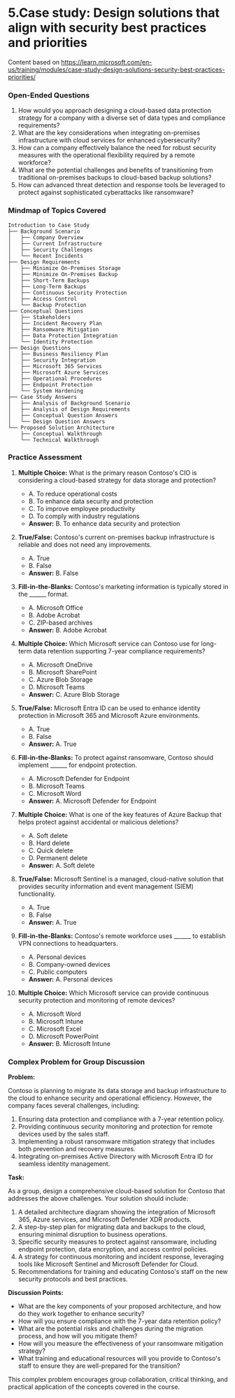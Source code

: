 # 5.Case study: Design solutions that align with security best practices and priorities

Content based on https://learn.microsoft.com/en-us/training/modules/case-study-design-solutions-security-best-practices-priorities/

### Open-Ended Questions

1. How would you approach designing a cloud-based data protection strategy for a company with a diverse set of data types and compliance requirements?
2. What are the key considerations when integrating on-premises infrastructure with cloud services for enhanced cybersecurity?
3. How can a company effectively balance the need for robust security measures with the operational flexibility required by a remote workforce?
4. What are the potential challenges and benefits of transitioning from traditional on-premises backups to cloud-based backup solutions?
5. How can advanced threat detection and response tools be leveraged to protect against sophisticated cyberattacks like ransomware?

### Mindmap of Topics Covered

```
Introduction to Case Study
├── Background Scenario
│   ├── Company Overview
│   ├── Current Infrastructure
│   ├── Security Challenges
│   └── Recent Incidents
├── Design Requirements
│   ├── Minimize On-Premises Storage
│   ├── Minimize On-Premises Backup
│   ├── Short-Term Backups
│   ├── Long-Term Backups
│   ├── Continuous Security Protection
│   ├── Access Control
│   └── Backup Protection
├── Conceptual Questions
│   ├── Stakeholders
│   ├── Incident Recovery Plan
│   ├── Ransomware Mitigation
│   ├── Data Protection Integration
│   └── Identity Protection
├── Design Questions
│   ├── Business Resiliency Plan
│   ├── Security Integration
│   ├── Microsoft 365 Services
│   ├── Microsoft Azure Services
│   ├── Operational Procedures
│   ├── Endpoint Protection
│   └── System Hardening
├── Case Study Answers
│   ├── Analysis of Background Scenario
│   ├── Analysis of Design Requirements
│   ├── Conceptual Question Answers
│   └── Design Question Answers
└── Proposed Solution Architecture
    ├── Conceptual Walkthrough
    └── Technical Walkthrough
```

### Practice Assessment

1. **Multiple Choice:** What is the primary reason Contoso's CIO is considering a cloud-based strategy for data storage and protection?
   - A. To reduce operational costs
   - B. To enhance data security and protection
   - C. To improve employee productivity
   - D. To comply with industry regulations
   - **Answer:** B. To enhance data security and protection

2. **True/False:** Contoso's current on-premises backup infrastructure is reliable and does not need any improvements.
   - A. True
   - B. False
   - **Answer:** B. False

3. **Fill-in-the-Blanks:** Contoso's marketing information is typically stored in the ______ format.
   - A. Microsoft Office
   - B. Adobe Acrobat
   - C. ZIP-based archives
   - **Answer:** B. Adobe Acrobat

4. **Multiple Choice:** Which Microsoft service can Contoso use for long-term data retention supporting 7-year compliance requirements?
   - A. Microsoft OneDrive
   - B. Microsoft SharePoint
   - C. Azure Blob Storage
   - D. Microsoft Teams
   - **Answer:** C. Azure Blob Storage

5. **True/False:** Microsoft Entra ID can be used to enhance identity protection in Microsoft 365 and Microsoft Azure environments.
   - A. True
   - B. False
   - **Answer:** A. True

6. **Fill-in-the-Blanks:** To protect against ransomware, Contoso should implement ______ for endpoint protection.
   - A. Microsoft Defender for Endpoint
   - B. Microsoft Teams
   - C. Microsoft Word
   - **Answer:** A. Microsoft Defender for Endpoint

7. **Multiple Choice:** What is one of the key features of Azure Backup that helps protect against accidental or malicious deletions?
   - A. Soft delete
   - B. Hard delete
   - C. Quick delete
   - D. Permanent delete
   - **Answer:** A. Soft delete

8. **True/False:** Microsoft Sentinel is a managed, cloud-native solution that provides security information and event management (SIEM) functionality.
   - A. True
   - B. False
   - **Answer:** A. True

9. **Fill-in-the-Blanks:** Contoso's remote workforce uses ______ to establish VPN connections to headquarters.
   - A. Personal devices
   - B. Company-owned devices
   - C. Public computers
   - **Answer:** A. Personal devices

10. **Multiple Choice:** Which Microsoft service can provide continuous security protection and monitoring of remote devices?
    - A. Microsoft Word
    - B. Microsoft Intune
    - C. Microsoft Excel
    - D. Microsoft PowerPoint
    - **Answer:** B. Microsoft Intune

### Complex Problem for Group Discussion

**Problem:**

Contoso is planning to migrate its data storage and backup infrastructure to the cloud to enhance security and operational efficiency. However, the company faces several challenges, including:

1. Ensuring data protection and compliance with a 7-year retention policy.
2. Providing continuous security monitoring and protection for remote devices used by the sales staff.
3. Implementing a robust ransomware mitigation strategy that includes both prevention and recovery measures.
4. Integrating on-premises Active Directory with Microsoft Entra ID for seamless identity management.

**Task:**

As a group, design a comprehensive cloud-based solution for Contoso that addresses the above challenges. Your solution should include:

1. A detailed architecture diagram showing the integration of Microsoft 365, Azure services, and Microsoft Defender XDR products.
2. A step-by-step plan for migrating data and backups to the cloud, ensuring minimal disruption to business operations.
3. Specific security measures to protect against ransomware, including endpoint protection, data encryption, and access control policies.
4. A strategy for continuous monitoring and incident response, leveraging tools like Microsoft Sentinel and Microsoft Defender for Cloud.
5. Recommendations for training and educating Contoso's staff on the new security protocols and best practices.

**Discussion Points:**

- What are the key components of your proposed architecture, and how do they work together to enhance security?
- How will you ensure compliance with the 7-year data retention policy?
- What are the potential risks and challenges during the migration process, and how will you mitigate them?
- How will you measure the effectiveness of your ransomware mitigation strategy?
- What training and educational resources will you provide to Contoso's staff to ensure they are well-prepared for the transition?

This complex problem encourages group collaboration, critical thinking, and practical application of the concepts covered in the course.